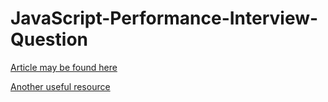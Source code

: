 # JavaScript-Performance-Interview-Question

[Article may be found here](https://medium.freecodecamp.org/bet-you-cant-solve-this-google-interview-question-4a6e5a4dc8ee)

[Another useful resource](https://en.wikipedia.org/wiki/Depth-first_search)
